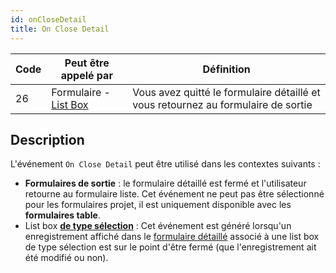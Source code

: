 ```yaml
---
id: onCloseDetail
title: On Close Detail
---
```


| Code | Peut être appelé par                                     | Définition                                                                        |
| ---- | -------------------------------------------------------- | --------------------------------------------------------------------------------- |
| 26   | Formulaire - [List Box](FormObjects/listbox_overview.md) | Vous avez quitté le formulaire détaillé et vous retournez au formulaire de sortie |


## Description

L'événement `On Close Detail` peut être utilisé dans les contextes suivants :

- **Formulaires de sortie** : le formulaire détaillé est fermé et l'utilisateur retourne au formulaire liste. Cet événement ne peut pas être sélectionné pour les formulaires projet, il est uniquement disponible avec les **formulaires table**.
- List box [**de type sélection**](FormObjects/listbox_overview.md#selection-list-boxes) : Cet événement est généré lorsqu'un enregistrement affiché dans le [formulaire détaillé](FormObjects/properties_ListBox.md#detail-form-name) associé à une list box de type sélection est sur le point d'être fermé (que l'enregistrement ait été modifié ou non).

